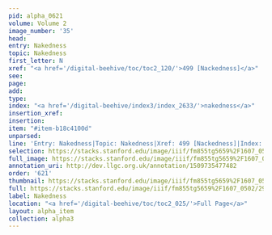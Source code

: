 ```yaml
---
pid: alpha_0621
volume: Volume 2
image_number: '35'
head: 
entry: Nakedness
topic: Nakedness
first_letter: N
xref: "<a href='/digital-beehive/toc/toc2_120/'>499 [Nackedness]</a>"
see: 
page: 
add: 
type: 
index: "<a href='/digital-beehive/index3/index_2633/'>nakedness</a>"
insertion_xref: 
insertion: 
item: "#item-b18c4100d"
unparsed: 
line: 'Entry: Nakedness|Topic: Nakedness|Xref: 499 [Nackedness]|Index: nakedness|#item-b18c4100d'
selection: https://stacks.stanford.edu/image/iiif/fm855tg5659%2F1607_0502/298,777,3058,393/full/0/default.jpg
full_image: https://stacks.stanford.edu/image/iiif/fm855tg5659%2F1607_0502/full/full/0/default.jpg
annotation_uri: http://dev.llgc.org.uk/annotation/1509735477482
order: '621'
thumbnail: https://stacks.stanford.edu/image/iiif/fm855tg5659%2F1607_0502/298,777,600,180/250,/0/default.jpg
full: https://stacks.stanford.edu/image/iiif/fm855tg5659%2F1607_0502/298,777,3058,393/full/0/default.jpg
label: Nakedness
location: "<a href='/digital-beehive/toc/toc2_025/'>Full Page</a>"
layout: alpha_item
collection: alpha3
---
```

